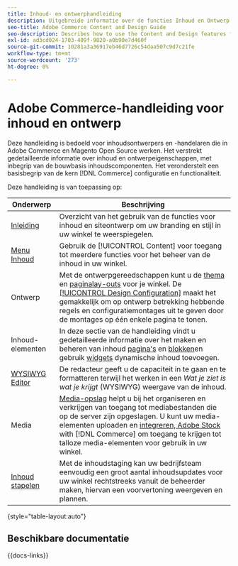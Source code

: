 ```yaml
---
title: Inhoud- en ontwerphandleiding
description: Uitgebreide informatie over de functies Inhoud en Ontwerp voor Adobe Commerce en Magento Open Source beheerders en eCommerce-marketers.
seo-title: Adobe Commerce Content and Design Guide
seo-description: Describes how to use the Content and Design features for Adobe Commerce and Magento Open Source.
exl-id: ad3cd024-1703-409f-9820-a0b90e7d460f
source-git-commit: 10281a3a36917eb46d7726c54daa507c9d7c21fe
workflow-type: tm+mt
source-wordcount: '273'
ht-degree: 0%

---
```


# Adobe Commerce-handleiding voor inhoud en ontwerp

Deze handleiding is bedoeld voor inhoudsontwerpers en -handelaren die in Adobe Commerce en Magento Open Source werken. Het verstrekt gedetailleerde informatie over inhoud en ontwerpeigenschappen, met inbegrip van de bouwbasis inhoudscomponenten. Het veronderstelt een basisbegrip van de kern [!DNL Commerce] configuratie en functionaliteit.

Deze handleiding is van toepassing op:

| Onderwerp | Beschrijving |
| ------- | ----------- |
| [Inleiding](introduction.md) | Overzicht van het gebruik van de functies voor inhoud en siteontwerp om uw branding en stijl in uw winkel te weerspiegelen. |
| [Menu Inhoud](content-menu.md) | Gebruik de [!UICONTROL Content] voor toegang tot meerdere functies voor het beheer van de inhoud in uw winkel. |
| Ontwerp | Met de ontwerpgereedschappen kunt u de [thema](themes.md) en [paginalay-outs](page-layout.md) voor je winkel. De [[!UICONTROL Design Configuration]](configuration.md) maakt het gemakkelijk om op ontwerp betrekking hebbende regels en configuratiemontages uit te geven door de montages op één enkele pagina te tonen. |
| Inhoud-elementen | In deze sectie van de handleiding vindt u gedetailleerde informatie over het maken en beheren van inhoud [pagina&#39;s](pages.md) en [blokken](blocks.md)en gebruik [widgets](widgets.md) dynamische inhoud toevoegen. |
| [WYSIWYG Editor](editor.md) | De redacteur geeft u de capaciteit in te gaan en te formatteren terwijl het werken in een _Wat je ziet is wat je krijgt_ (WYSIWYG) weergave van de inhoud. |
| Media | [Media-opslag](media-storage.md) helpt u bij het organiseren en verkrijgen van toegang tot mediabestanden die op de server zijn opgeslagen. U kunt uw media-elementen uploaden en [integreren, Adobe Stock](adobe-stock.md) with [!DNL Commerce] om toegang te krijgen tot talloze media-elementen voor gebruik in uw winkel. |
| [Inhoud stapelen](content-staging.md) | Met de inhoudstaging kan uw bedrijfsteam eenvoudig een groot aantal inhoudsupdates voor uw winkel rechtstreeks vanuit de beheerder maken, hiervan een voorvertoning weergeven en plannen. |

{style="table-layout:auto"}

## Beschikbare documentatie

{{docs-links}}
